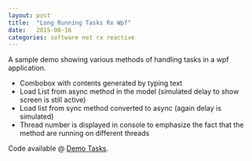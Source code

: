 ```yaml
---
layout: post
title:  "Long Running Tasks Rx Wpf"
date:   2015-08-16
categories: software net rx reactive
---
```


A sample demo showing various methods of handling tasks in a wpf application.

- Combobox with contents generated by typing text
- Load List from async method in the model (simulated delay to show screen is still active)
- Load list from sync method converted to async (again delay is simulated)
- Thread number is displayed in console to emphasize the fact that the method are running on different threads

Code available @ [Demo Tasks][Tasks].

[Tasks]: https://github.com/karlobrien/LongRunningTasksForWpf
